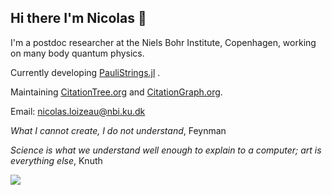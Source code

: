 ## Hi there I'm Nicolas 👋
I'm a postdoc researcher at the Niels Bohr Institute, Copenhagen, working on many body quantum physics.

Currently developing [PauliStrings.jl](https://github.com/nicolasloizeau/PauliStrings.jl) .

Maintaining [CitationTree.org](https://www.citationtree.org) and [CitationGraph.org](https://www.citationgraph.org).

Email: nicolas.loizeau@nbi.ku.dk

*What I cannot create, I do not understand*, Feynman

*Science is what we understand well enough to explain to a computer; art is everything else*, Knuth


![](https://github-readme-stats.vercel.app/api/top-langs/?username=nicolasloizeau&&hide=M4&layout=compact )

